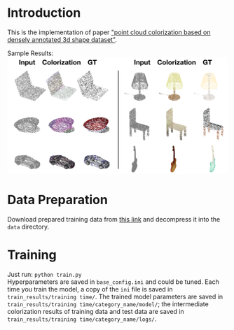 # Introduction
This is the implementation of paper ["point cloud colorization based on densely annotated 3d shape dataset"](https://arxiv.org/abs/1810.05396).

Sample Results:
![](colorization_results.png)
# Data Preparation
Download prepared training data from [this link](https://drive.google.com/open?id=1_x_zdF7ZgBu1WQolWGFN3JTwDbWzXDFM) and decompress it into the `data` directory.

# Training
Just run:
`python train.py`  
Hyperparameters are saved in `base_config.ini` and could be tuned. Each time you train the model, a copy of the `ini` file is saved in `train_results/training time/`. The trained model parameters are saved in `train_results/training time/category_name/model/`; the intermediate colorization results of training data and test data are saved in `train_results/training time/category_name/logs/`.
